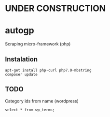 # UNDER CONSTRUCTION
# autogp
Scraping micro-framework (php)

## Instalation
    apt-get install php-curl php7.0-mbstring
    composer update
    
## TODO
Category ids from name (wordpress) 

    select * from wp_terms;
             